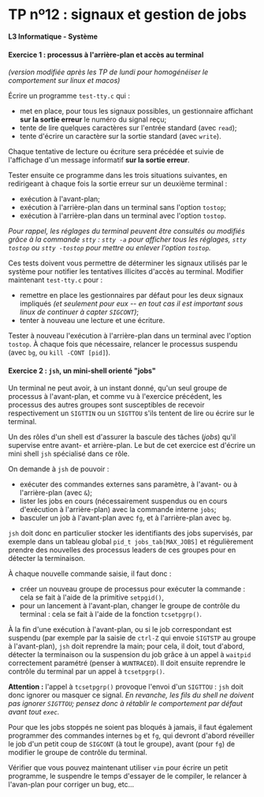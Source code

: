 TP nº12 : signaux et gestion de jobs
==================

**L3 Informatique - Système**

#### Exercice 1 : processus à l'arrière-plan et accès au terminal

_(version modifiée après les TP de lundi pour homogénéiser le
comportement sur linux et macos)_

Écrire un programme `test-tty.c` qui :
* met en place, pour tous les signaux possibles, un gestionnaire
  affichant **sur la sortie erreur** le numéro du signal reçu;
* tente de lire quelques caractères sur l'entrée standard (avec `read`);
* tente d'écrire un caractère sur la sortie standard (avec `write`).

Chaque tentative de lecture ou écriture sera précédée et suivie de
l'affichage d'un message informatif **sur la sortie erreur**.

Tester ensuite ce programme dans les trois situations suivantes, en
redirigeant à chaque fois la sortie erreur sur un deuxième terminal :
* exécution à l'avant-plan;
* exécution à l'arrière-plan dans un terminal sans l'option `tostop`;
* exécution à l'arrière-plan dans un terminal avec l'option `tostop`.

_Pour rappel, les réglages du terminal peuvent être consultés ou modifiés
grâce à la commande `stty` : `stty -a` pour afficher tous les réglages,
`stty tostop` ou `stty -tostop` pour mettre ou enlever l'option
`tostop`._

Ces tests doivent vous permettre de déterminer les signaux utilisés par
le système pour notifier les tentatives illicites d'accès au terminal.
Modifier maintenant `test-tty.c` pour :
* remettre en place les gestionnaires par défaut pour les deux signaux
  impliqués _(et seulement pour eux -- en tout cas il est important sous
  linux de continuer à capter `SIGCONT`)_;
* tenter à nouveau une lecture et une écriture.

Tester à nouveau l'exécution à l'arrière-plan dans un terminal avec
l'option `tostop`. À chaque fois que nécessaire, relancer le processus
suspendu (avec `bg`, ou `kill -CONT [pid]`).


#### Exercice 2 : `jsh`, un mini-shell orienté "jobs"

Un terminal ne peut avoir, à un instant donné, qu'un seul groupe de
processus à l'avant-plan, et comme vu à l'exercice précédent, les
processus des autres groupes sont susceptibles de recevoir respectivement
un `SIGTTIN` ou un `SIGTTOU` s'ils tentent de lire ou écrire sur le
terminal.

Un des rôles d'un shell est d'assurer la bascule des tâches (_jobs_)
qu'il supervise entre avant- et arrière-plan. Le but de cet exercice est
d'écrire un mini shell `jsh` spécialisé dans ce rôle. 

On demande à `jsh` de pouvoir :
- exécuter des commandes externes sans paramètre, à l'avant- ou à
  l'arrière-plan (avec `&`);
- lister les jobs en cours (nécessairement suspendus ou en cours 
  d'exécution à l'arrière-plan) avec la commande interne `jobs`;
- basculer un job à l'avant-plan avec `fg`, et à l'arrière-plan avec
  `bg`.

`jsh` doit donc en particulier stocker les identifiants des jobs
supervisés, par exemple dans un tableau global `pid_t jobs_tab[MAX_JOBS]`
et régulièrement prendre des nouvelles des processus leaders de ces
groupes pour en détecter la terminaison.

À chaque nouvelle commande saisie, il faut donc :
- créer un nouveau groupe de processus pour exécuter la commande : cela
  se fait à l'aide de la primitive `setpgid()`,
- pour un lancement à l'avant-plan, changer le groupe de contrôle du
  terminal : cela se fait à l'aide de la fonction `tcsetpgrp()`.

À la fin d'une exécution à l'avant-plan, ou si le job correspondant est
suspendu (par exemple par la saisie de `ctrl-Z` qui envoie `SIGTSTP` au
groupe à l'avant-plan), `jsh` doit reprendre la main; pour cela, il doit,
tout d'abord, détecter la terminaison ou la suspension du job grâce à un
appel à `waitpid` correctement paramétré (penser à `WUNTRACED`). Il doit
ensuite reprendre le contrôle du terminal par un appel à `tcsetpgrp()`. 

**Attention :** l'appel à `tcsetpgrp()` provoque l'envoi d'un `SIGTTOU` :
`jsh` doit donc ignorer ou masquer ce signal. *En revanche, les fils du
shell ne doivent pas ignorer `SIGTTOU`; pensez donc à rétablir le
comportement par défaut avant tout `exec`.*

Pour que les jobs stoppés ne soient pas bloqués à jamais, il faut
également programmer des commandes internes `bg` et `fg`, qui devront
d'abord réveiller le job d'un petit coup de `SIGCONT` (à tout le
groupe), avant (pour `fg`) de modifier le groupe de contrôle du terminal.

Vérifier que vous pouvez maintenant utiliser `vim` pour écrire un petit
programme, le suspendre le temps d'essayer de le compiler, le relancer à
l'avan-plan pour corriger un bug, etc...

